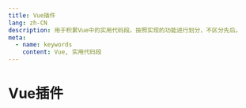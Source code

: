 ```yaml
---
title: Vue插件 
lang: zh-CN
description: 用于积累Vue中的实用代码段。按照实现的功能进行划分，不区分先后。
meta:
  - name: keywords
    content: Vue, 实用代码段
---
```


# Vue插件 #
